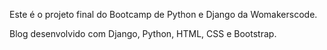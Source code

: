 Este é o projeto final do Bootcamp de Python e Django da Womakerscode.

Blog desenvolvido com Django, Python, HTML, CSS e Bootstrap.